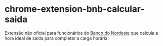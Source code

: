 # chrome-extension-bnb-calcular-saida

Extensão não oficial para funcionários do [Banco do Nordeste](http://pontoeletronico.capgv.intra.bnb/pontoweb) que calcula a hora ideal de saída para completar a carga horária.
